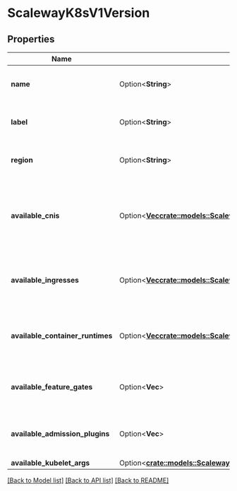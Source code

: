 # ScalewayK8sV1Version

## Properties

Name | Type | Description | Notes
------------ | ------------- | ------------- | -------------
**name** | Option<**String**> | The name of the Kubernetes version | [optional]
**label** | Option<**String**> | The label of the Kubernetes version | [optional]
**region** | Option<**String**> | The region in which this version is available | [optional]
**available_cnis** | Option<[**Vec<crate::models::ScalewayK8sV1Cni>**](scaleway.k8s.v1.CNI.md)> | The supported Container Network Interface (CNI) plugins for this version | [optional]
**available_ingresses** | Option<[**Vec<crate::models::ScalewayK8sV1Ingress>**](scaleway.k8s.v1.Ingress.md)> | The supported Ingress Controllers for this version | [optional]
**available_container_runtimes** | Option<[**Vec<crate::models::ScalewayK8sV1Runtime>**](scaleway.k8s.v1.Runtime.md)> | The supported container runtimes for this version | [optional]
**available_feature_gates** | Option<**Vec<String>**> | The supported feature gates for this version | [optional]
**available_admission_plugins** | Option<**Vec<String>**> | The supported admission plugins for this version | [optional]
**available_kubelet_args** | Option<[**crate::models::ScalewayK8sV1VersionAvailableKubeletArgs**](scaleway_k8s_v1_Version_available_kubelet_args.md)> |  | [optional]

[[Back to Model list]](../README.md#documentation-for-models) [[Back to API list]](../README.md#documentation-for-api-endpoints) [[Back to README]](../README.md)


